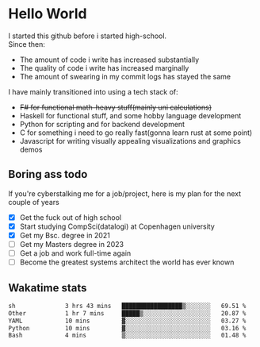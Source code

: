# Hello World

I started this github before i started high-school.  
Since then:
- The amount of code i write has increased substantially
- The quality of code i write has increased marginally
- The amount of swearing in my commit logs has stayed the same

I have mainly transitioned into using a tech stack of:
- ~~F# for functional math-heavy stuff(mainly uni calculations)~~
- Haskell for functional stuff, and some hobby language development
- Python for scripting and for backend development
- C for something i need to go really fast(gonna learn rust at some point)
- Javascript for writing visually appealing visualizations and graphics demos

## Boring ass todo
If you're cyberstalking me for a job/project, here is my plan for the next couple of years
- [x] Get the fuck out of high school
- [x] Start studying CompSci(datalogi) at Copenhagen university
- [x] Get my Bsc. degree in 2021
- [ ] Get my Masters degree in 2023
- [ ] Get a job and work full-time again
- [ ] Become the greatest systems architect the world has ever known

## Wakatime stats
<!--START_SECTION:waka-->

```txt
sh              3 hrs 43 mins   █████████████████▒░░░░░░░   69.51 %
Other           1 hr 7 mins     █████▒░░░░░░░░░░░░░░░░░░░   20.87 %
YAML            10 mins         ▓░░░░░░░░░░░░░░░░░░░░░░░░   03.27 %
Python          10 mins         ▓░░░░░░░░░░░░░░░░░░░░░░░░   03.16 %
Bash            4 mins          ▒░░░░░░░░░░░░░░░░░░░░░░░░   01.48 %
```

<!--END_SECTION:waka-->
